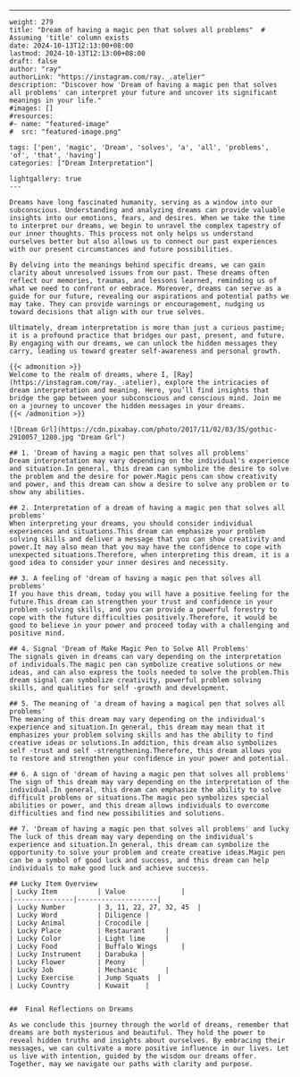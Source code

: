 ---
    weight: 279
    title: "Dream of having a magic pen that solves all problems"  # Assuming 'title' column exists
    date: 2024-10-13T12:13:00+08:00
    lastmod: 2024-10-13T12:13:00+08:00
    draft: false
    author: "ray"
    authorLink: "https://instagram.com/ray._.atelier"
    description: "Discover how 'Dream of having a magic pen that solves all problems' can interpret your future and uncover its significant meanings in your life."
    #images: []
    #resources:
    #- name: "featured-image"
    #  src: "featured-image.png"
    
    tags: ['pen', 'magic', 'Dream', 'solves', 'a', 'all', 'problems', 'of', 'that', 'having']
    categories: ["Dream Interpretation"]
    
    lightgallery: true
    ---
    
    Dreams have long fascinated humanity, serving as a window into our subconscious. Understanding and analyzing dreams can provide valuable insights into our emotions, fears, and desires. When we take the time to interpret our dreams, we begin to unravel the complex tapestry of our inner thoughts. This process not only helps us understand ourselves better but also allows us to connect our past experiences with our present circumstances and future possibilities.
    
    By delving into the meanings behind specific dreams, we can gain clarity about unresolved issues from our past. These dreams often reflect our memories, traumas, and lessons learned, reminding us of what we need to confront or embrace. Moreover, dreams can serve as a guide for our future, revealing our aspirations and potential paths we may take. They can provide warnings or encouragement, nudging us toward decisions that align with our true selves.
    
    Ultimately, dream interpretation is more than just a curious pastime; it is a profound practice that bridges our past, present, and future. By engaging with our dreams, we can unlock the hidden messages they carry, leading us toward greater self-awareness and personal growth.
    
    {{< admonition >}}
    Welcome to the realm of dreams, where I, [Ray](https://instagram.com/ray._.atelier), explore the intricacies of dream interpretation and meaning. Here, you’ll find insights that bridge the gap between your subconscious and conscious mind. Join me on a journey to uncover the hidden messages in your dreams.
    {{< /admonition >}}
    
    ![Dream Grl](https://cdn.pixabay.com/photo/2017/11/02/03/35/gothic-2910057_1280.jpg "Dream Grl")
    
    ## 1. 'Dream of having a magic pen that solves all problems'
    Dream interpretation may vary depending on the individual's experience and situation.In general, this dream can symbolize the desire to solve the problem and the desire for power.Magic pens can show creativity and power, and this dream can show a desire to solve any problem or to show any abilities.
    
    ## 2. Interpretation of a dream of having a magic pen that solves all problems'
    When interpreting your dreams, you should consider individual experiences and situations.This dream can emphasize your problem solving skills and deliver a message that you can show creativity and power.It may also mean that you may have the confidence to cope with unexpected situations.Therefore, when interpreting this dream, it is a good idea to consider your inner desires and necessity.
    
    ## 3. A feeling of 'dream of having a magic pen that solves all problems'
    If you have this dream, today you will have a positive feeling for the future.This dream can strengthen your trust and confidence in your problem -solving skills, and you can provide a powerful forestry to cope with the future difficulties positively.Therefore, it would be good to believe in your power and proceed today with a challenging and positive mind.
    
    ## 4. Signal 'Dream of Make Magic Pen to Solve All Problems'
    The signals given in dreams can vary depending on the interpretation of individuals.The magic pen can symbolize creative solutions or new ideas, and can also express the tools needed to solve the problem.This dream signal can symbolize creativity, powerful problem solving skills, and qualities for self -growth and development.
    
    ## 5. The meaning of 'a dream of having a magical pen that solves all problems'
    The meaning of this dream may vary depending on the individual's experience and situation.In general, this dream may mean that it emphasizes your problem solving skills and has the ability to find creative ideas or solutions.In addition, this dream also symbolizes self -trust and self -strengthening.Therefore, this dream allows you to restore and strengthen your confidence in your power and potential.
    
    ## 6. A sign of 'dream of having a magic pen that solves all problems'
    The sign of this dream may vary depending on the interpretation of the individual.In general, this dream can emphasize the ability to solve difficult problems or situations.The magic pen symbolizes special abilities or power, and this dream allows individuals to overcome difficulties and find new possibilities and solutions.
    
    ## 7. 'Dream of having a magic pen that solves all problems' and lucky
    The luck of this dream may vary depending on the individual's experience and situation.In general, this dream can symbolize the opportunity to solve your problem and create creative ideas.Magic pen can be a symbol of good luck and success, and this dream can help individuals to make good luck and achieve success.
    
    ## Lucky Item Overview
    | Lucky Item          | Value              |
    |---------------|--------------------|
    | Lucky Number        | 3, 11, 22, 27, 32, 45  |
    | Lucky Word          | Diligence |
    | Lucky Animal        | Crocodile |
    | Lucky Place         | Restaurant     |
    | Lucky Color         | Light lime     |
    | Lucky Food          | Buffalo Wings      |
    | Lucky Instrument    | Darabuka |
    | Lucky Flower        | Peony    |
    | Lucky Job           | Mechanic       |
    | Lucky Exercise      | Jump Squats  |
    | Lucky Country       | Kuwait    |
    
    
    ##  Final Reflections on Dreams
    
    As we conclude this journey through the world of dreams, remember that dreams are both mysterious and beautiful. They hold the power to reveal hidden truths and insights about ourselves. By embracing their messages, we can cultivate a more positive influence in our lives. Let us live with intention, guided by the wisdom our dreams offer. Together, may we navigate our paths with clarity and purpose.
    